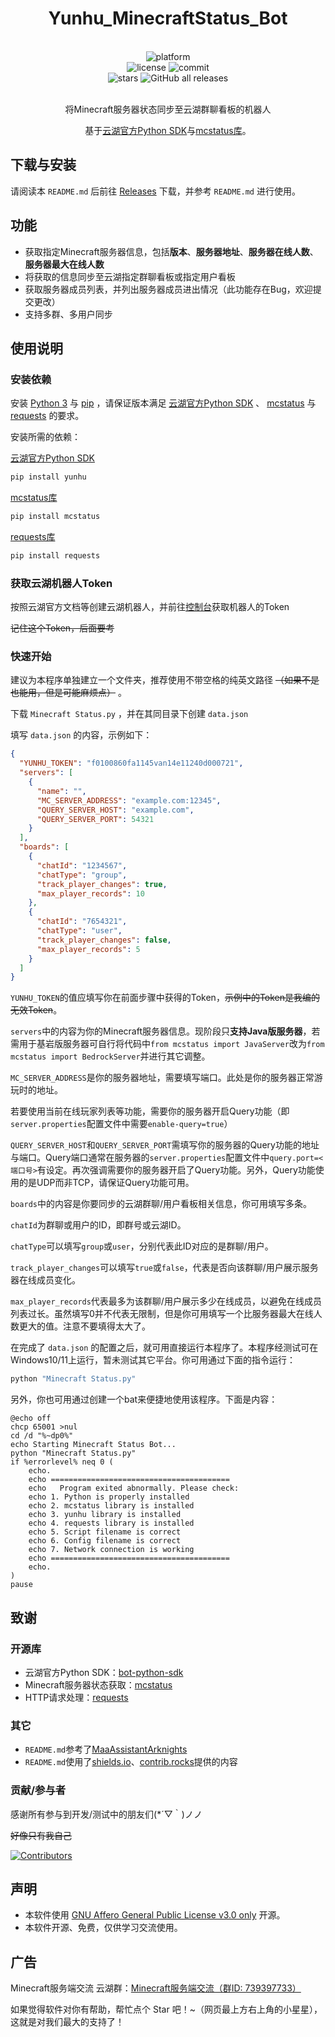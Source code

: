 <!-- markdownlint-disable -->

<div align="center">

# Yunhu_MinecraftStatus_Bot

<br>
<div>
    <img alt="platform" src="https://img.shields.io/badge/platform-Windows-blueviolet">
</div>
<div>
    <img alt="license" src="https://img.shields.io/github/license/Hollow-YK/Yunhu_MinecraftStatus_Bot">
    <img alt="commit" src="https://img.shields.io/github/commit-activity/m/Hollow-YK/Yunhu_MinecraftStatus_Bot?color=%23ff69b4">
</div>
<div>
    <img alt="stars" src="https://img.shields.io/github/stars/Hollow-YK/Yunhu_MinecraftStatus_Bot?style=social">
    <img alt="GitHub all releases" src="https://img.shields.io/github/downloads/Hollow-YK/Yunhu_MinecraftStatus_Bot/total?style=social">
</div>
<br>

<!-- markdownlint-restore -->


将Minecraft服务器状态同步至云湖群聊看板的机器人

基于[云湖官方Python SDK](https://github.com/yhchat/bot-python-sdk/)与[mcstatus库](https://github.com/py-mine/mcstatus/)。

</div>

## 下载与安装

请阅读本 `README.md` 后前往 [Releases](https://github.com/Hollow-YK/Yunhu_MinecraftStatus_Bot/releases/) 下载，并参考 `README.md` 进行使用。

## 功能

- 获取指定Minecraft服务器信息，包括**版本**、**服务器地址**、**服务器在线人数**、**服务器最大在线人数**
- 将获取的信息同步至云湖指定群聊看板或指定用户看板
- 获取服务器成员列表，并列出服务器成员进出情况（此功能存在Bug，欢迎提交更改）
- 支持多群、多用户同步

## 使用说明

### 安装依赖

安装 [Python 3](https://www.python.org/) 与 [pip](https://pypi.org/project/pip/) ，请保证版本满足 [云湖官方Python SDK](https://github.com/yhchat/bot-python-sdk/) 、 [mcstatus](https://github.com/py-mine/mcstatus/) 与 [requests](https://github.com/psf/requests/) 的要求。

安装所需的依赖：

[云湖官方Python SDK](https://github.com/yhchat/bot-python-sdk/)

```bash
pip install yunhu
```

[mcstatus库](https://github.com/py-mine/mcstatus/)

```bash
pip install mcstatus
```

[requests库](https://github.com/psf/requests/)

```bash
pip install requests
```

### 获取云湖机器人Token

按照云湖官方文档等创建云湖机器人，并前往[控制台](https://www.yhchat.com/control/)获取机器人的Token

~~记住这个Token，后面要考~~

### 快速开始

建议为本程序单独建立一个文件夹，推荐使用不带空格的纯英文路径 ~~（如果不是也能用，但是可能麻烦点）~~ 。

下载 `Minecraft Status.py` ，并在其同目录下创建 `data.json`

填写 `data.json` 的内容，示例如下：

```json
{
  "YUNHU_TOKEN": "f0100860fa1145van14e11240d000721",
  "servers": [
    {
      "name": "",
      "MC_SERVER_ADDRESS": "example.com:12345",
      "QUERY_SERVER_HOST": "example.com",
      "QUERY_SERVER_PORT": 54321
    }
  ],
  "boards": [
    {
      "chatId": "1234567",
      "chatType": "group",
      "track_player_changes": true,
      "max_player_records": 10
    },
    {
      "chatId": "7654321",
      "chatType": "user",
      "track_player_changes": false,
      "max_player_records": 5
    }
  ]
}
```

`YUNHU_TOKEN`的值应填写你在前面步骤中获得的Token，~~示例中的Token是我编的无效Token~~。

`servers`中的内容为你的Minecraft服务器信息。现阶段只**支持Java版服务器**，若需用于基岩版服务器可自行将代码中`from mcstatus import JavaServer`改为`from mcstatus import BedrockServer`并进行其它调整。

`MC_SERVER_ADDRESS`是你的服务器地址，需要填写端口。此处是你的服务器正常游玩时的地址。

若要使用当前在线玩家列表等功能，需要你的服务器开启Query功能（即`server.properties`配置文件中需要`enable-query=true`）

`QUERY_SERVER_HOST`和`QUERY_SERVER_PORT`需填写你的服务器的Query功能的地址与端口。Query端口通常在服务器的`server.properties`配置文件中`query.port=<端口号>`有设定。再次强调需要你的服务器开启了Query功能。另外，Query功能使用的是UDP而非TCP，请保证Query功能可用。

`boards`中的内容是你要同步的云湖群聊/用户看板相关信息，你可用填写多条。

`chatId`为群聊或用户的ID，即群号或云湖ID。

`chatType`可以填写`group`或`user`，分别代表此ID对应的是群聊/用户。

`track_player_changes`可以填写`true`或`false`，代表是否向该群聊/用户展示服务器在线成员变化。

`max_player_records`代表最多为该群聊/用户展示多少在线成员，以避免在线成员列表过长。虽然填写0并不代表无限制，但是你可用填写一个比服务器最大在线人数更大的值。注意不要填得太大了。

在完成了 `data.json` 的配置之后，就可用直接运行本程序了。本程序经测试可在Windows10/11上运行，暂未测试其它平台。你可用通过下面的指令运行：

```bash
python "Minecraft Status.py"
```

另外，你也可用通过创建一个bat来便捷地使用该程序。下面是内容：

```
@echo off
chcp 65001 >nul
cd /d "%~dp0%"
echo Starting Minecraft Status Bot...
python "Minecraft Status.py"
if %errorlevel% neq 0 (
    echo.
    echo ========================================
    echo   Program exited abnormally. Please check:
    echo 1. Python is properly installed
    echo 2. mcstatus library is installed
    echo 3. yunhu library is installed
    echo 4. requests library is installed
    echo 5. Script filename is correct
    echo 6. Config filename is correct
    echo 7. Network connection is working
    echo ========================================
    echo.
)
pause
```

## 致谢

### 开源库

- 云湖官方Python SDK：[bot-python-sdk](https://github.com/yhchat/bot-python-sdk/)
- Minecraft服务器状态获取：[mcstatus](https://github.com/py-mine/mcstatus/)
- HTTP请求处理：[requests](https://github.com/psf/requests/)

### 其它

- `README.md`参考了[MaaAssistantArknights](https://github.com/MaaAssistantArknights/MaaAssistantArknights/)
- `README.md`使用了[shields.io](https://shields.io/)、[contrib.rocks](https://contrib.rocks/)提供的内容

### 贡献/参与者

感谢所有参与到开发/测试中的朋友们(\*´▽｀)ノノ

~~好像只有我自己~~

[![Contributors](https://contrib.rocks/image?repo=Hollow-YK/Yunhu_MinecraftStatus_Bot&max=105&columns=15)](https://github.com/Hollow-YK/Yunhu_MinecraftStatus_Bot/graphs/contributors)

## 声明

- 本软件使用 [GNU Affero General Public License v3.0 only](https://spdx.org/licenses/AGPL-3.0-only.html) 开源。
- 本软件开源、免费，仅供学习交流使用。

## 广告

Minecraft服务端交流 云湖群：[Minecraft服务端交流（群ID: 739397733）](https://yhfx.jwznb.com/share?key=cqRdc9EcXOjZ&ts=1755597067)

如果觉得软件对你有帮助，帮忙点个 Star 吧！~（网页最上方右上角的小星星），这就是对我们最大的支持了！
